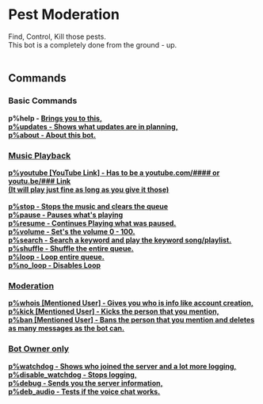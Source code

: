 # Pest Moderation

Find, Control, Kill those pests.
<br>This bot is a completely done from the ground - up.
<br><br>
## Commands
### Basic Commands
<b>p%help<b> - <u>Brings you to this<u>,<br>
p%updates - Shows what updates are in planning,<br>
p%about - About this bot.<br>

### Music Playback
p%youtube [YouTube Link] - Has to be a youtube.com/#### or youtu.be/### Link<br>
(It will play just fine as long as you give it those)<br>
<br>
p%stop - Stops the music and clears the queue<br>
p%pause - Pauses what's playing<br>
p%resume - Continues Playing what was paused.<br>
p%volume - Set's the volume 0 - 100.<br>
p%search - Search a keyword and play the keyword song/playlist.<br>
p%shuffle - Shuffle the entire queue.<br>
p%loop - Loop entire queue.<br>
p%no_loop - Disables Loop<br>

### Moderation
p%whois [Mentioned User] - Gives you who is info like account creation,<br>
p%kick [Mentioned User] - Kicks the person that you mention,<br>
p%ban [Mentioned User] - Bans the person that you mention and deletes as many messages as the bot can.<br>

### Bot Owner only
p%watchdog - Shows who joined the server and a lot more logging,<br>
p%disable_watchdog - Stops logging,<br>
p%debug - Sends you the server information,<br>
p%deb_audio - Tests if the voice chat works.<br>


<br><br>
